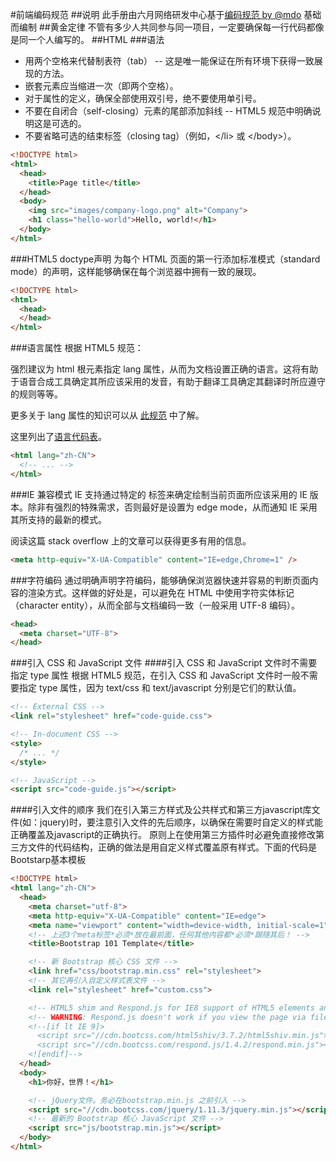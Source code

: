 #前端编码规范
##说明
此手册由六月网络研发中心基于[编码规范 by @mdo](http://codeguide.bootcss.com/) 基础而编制
##黄金定律
不管有多少人共同参与同一项目，一定要确保每一行代码都像是同一个人编写的。
##HTML
###语法
* 用两个空格来代替制表符（tab） -- 这是唯一能保证在所有环境下获得一致展现的方法。
* 嵌套元素应当缩进一次（即两个空格）。
* 对于属性的定义，确保全部使用双引号，绝不要使用单引号。
* 不要在自闭合（self-closing）元素的尾部添加斜线 -- HTML5 规范中明确说明这是可选的。
* 不要省略可选的结束标签（closing tag）（例如，\</li\> 或 \</body\>）。
```HTML
<!DOCTYPE html>
<html>
  <head>
    <title>Page title</title>
  </head>
  <body>
    <img src="images/company-logo.png" alt="Company">
    <h1 class="hello-world">Hello, world!</h1>
  </body>
</html>
```
###HTML5 doctype声明
为每个 HTML 页面的第一行添加标准模式（standard mode）的声明，这样能够确保在每个浏览器中拥有一致的展现。
```HTML
<!DOCTYPE html>
<html>
  <head>
  </head>
</html>
```
###语言属性
根据 HTML5 规范：

  强烈建议为 html 根元素指定 lang 属性，从而为文档设置正确的语言。这将有助于语音合成工具确定其所应该采用的发音，有助于翻译工具确定其翻译时所应遵守的规则等等。

更多关于 lang 属性的知识可以从 [此规范](http://www.w3.org/html/wg/drafts/html/master/semantics.html#the-html-element) 中了解。

这里列出了[语言代码表](http://reference.sitepoint.com/html/lang-codes)。
```HTML
<html lang="zh-CN">
  <!-- ... -->
</html>
```
###IE 兼容模式
IE 支持通过特定的 <meta> 标签来确定绘制当前页面所应该采用的 IE 版本。除非有强烈的特殊需求，否则最好是设置为 edge mode，从而通知 IE 采用其所支持的最新的模式。

阅读这篇 stack overflow 上的文章可以获得更多有用的信息。
```HTML
<meta http-equiv="X-UA-Compatible" content="IE=edge,Chrome=1" />
```
###字符编码
通过明确声明字符编码，能够确保浏览器快速并容易的判断页面内容的渲染方式。这样做的好处是，可以避免在 HTML 中使用字符实体标记（character entity），从而全部与文档编码一致（一般采用 UTF-8 编码）。
```HTML
<head>
  <meta charset="UTF-8">
</head>
```
###引入 CSS 和 JavaScript 文件
####引入 CSS 和 JavaScript 文件时不需要指定 type 属性
根据 HTML5 规范，在引入 CSS 和 JavaScript 文件时一般不需要指定 type 属性，因为 text/css 和 text/javascript 分别是它们的默认值。
```HTML
<!-- External CSS -->
<link rel="stylesheet" href="code-guide.css">

<!-- In-document CSS -->
<style>
  /* ... */
</style>

<!-- JavaScript -->
<script src="code-guide.js"></script>
```
####引入文件的顺序
    我们在引入第三方样式及公共样式和第三方javascript库文件(如：jquery)时，要注意引入文件的先后顺序，以确保在需要时自定义的样式能正确覆盖及javascript的正确执行。
    原则上在使用第三方插件时必避免直接修改第三方文件的代码结构，正确的做法是用自定义样式覆盖原有样式。下面的代码是Bootstarp基本模板
```HTML
<!DOCTYPE html>
<html lang="zh-CN">
  <head>
    <meta charset="utf-8">
    <meta http-equiv="X-UA-Compatible" content="IE=edge">
    <meta name="viewport" content="width=device-width, initial-scale=1">
    <!-- 上述3个meta标签*必须*放在最前面，任何其他内容都*必须*跟随其后！ -->
    <title>Bootstrap 101 Template</title>

    <!-- 新 Bootstrap 核心 CSS 文件 -->
    <link href="css/bootstrap.min.css" rel="stylesheet">
    <!-- 其它再引入自定义样式表文件 -->
    <link rel="stylesheet" href="custom.css">

    <!-- HTML5 shim and Respond.js for IE8 support of HTML5 elements and media queries -->
    <!-- WARNING: Respond.js doesn't work if you view the page via file:// -->
    <!--[if lt IE 9]>
      <script src="//cdn.bootcss.com/html5shiv/3.7.2/html5shiv.min.js"></script>
      <script src="//cdn.bootcss.com/respond.js/1.4.2/respond.min.js"></script>
    <![endif]-->
  </head>
  <body>
    <h1>你好，世界！</h1>

    <!-- jQuery文件。务必在bootstrap.min.js 之前引入 -->
    <script src="//cdn.bootcss.com/jquery/1.11.3/jquery.min.js"></script>
    <!-- 最新的 Bootstrap 核心 JavaScript 文件 -->
    <script src="js/bootstrap.min.js"></script>
  </body>
</html>
```

